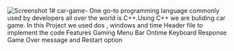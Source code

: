 ![Screenshot 1](https://github.com/prerna708/car-game-/assets/114134408/4d6ab522-f87f-4bee-b932-2f40e22fb83b)# car-game-
One go-to programming language commonly used by developers all over the world is C++.Using C++ we are buliding car  game. 
 In this Project we used dos , windows and time Header file to implement the code
Features
Gaming Menu Bar
Ontime Keyboard Response
Game Over message and Restart option



